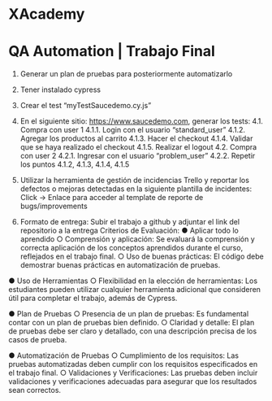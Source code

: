 # XAcademy
# QA Automation | Trabajo Final

1. Generar un plan de pruebas para posteriormente automatizarlo
2. Tener instalado cypress
3. Crear el test “myTestSaucedemo.cy.js”
4. En el siguiente sitio: https://www.saucedemo.com, generar los tests:
4.1. Compra con user 1
4.1.1. Login con el usuario “standard_user”
4.1.2. Agregar los productos al carrito
4.1.3. Hacer el checkout
4.1.4. Validar que se haya realizado el checkout
4.1.5. Realizar el logout
4.2. Compra con user 2
4.2.1. Ingresar con el usuario “problem_user”
4.2.2. Repetir los puntos 4.1.2, 4.1.3, 4.1.4, 4.1.5

5. Utilizar la herramienta de gestión de incidencias Trello y reportar los
defectos o mejoras detectadas en la siguiente plantilla de incidentes:
Click → Enlace para acceder al template de reporte de
bugs/improvements
6. Formato de entrega: Subir el trabajo a github y adjuntar el link del
repositorio a la entrega
Criterios de Evaluación:
● Aplicar todo lo aprendido
○ Comprensión y aplicación: Se evaluará la comprensión y
correcta aplicación de los conceptos aprendidos durante el curso,
reflejados en el trabajo final.
○ Uso de buenas prácticas: El código debe demostrar
buenas prácticas en automatización de pruebas.

● Uso de Herramientas
○ Flexibilidad en la elección de herramientas: Los estudiantes
pueden utilizar cualquier herramienta adicional que
consideren útil para completar el trabajo, además de Cypress.

● Plan de Pruebas
○ Presencia de un plan de pruebas: Es fundamental contar
con un plan de pruebas bien definido.
○ Claridad y detalle: El plan de pruebas debe ser claro y
detallado, con una descripción precisa de los casos de
prueba.

● Automatización de Pruebas
○ Cumplimiento de los requisitos: Las pruebas automatizadas
deben cumplir con los requisitos especificados en el trabajo
final.
○ Validaciones y Verificaciones: Las pruebas deben incluir
validaciones y verificaciones adecuadas para asegurar
que los resultados sean correctos.